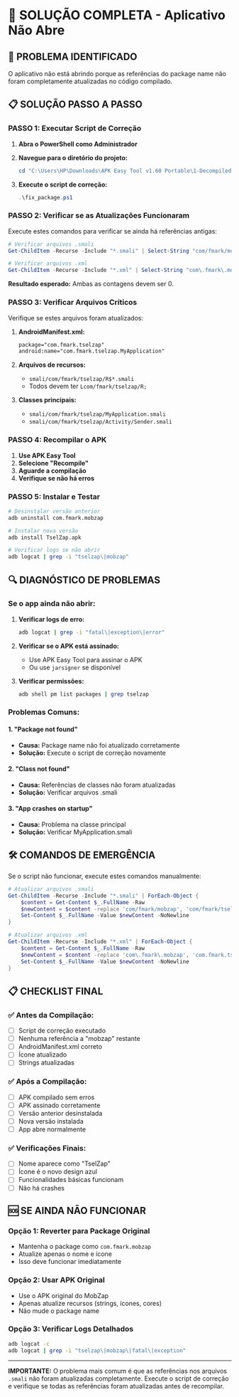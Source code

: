 # 🔧 SOLUÇÃO COMPLETA - Aplicativo Não Abre

## 🚨 **PROBLEMA IDENTIFICADO**

O aplicativo não está abrindo porque as referências do package name não foram completamente atualizadas no código compilado.

## 📋 **SOLUÇÃO PASSO A PASSO**

### **PASSO 1: Executar Script de Correção**

1. **Abra o PowerShell como Administrador**
2. **Navegue para o diretório do projeto:**
   ```powershell
   cd "C:\Users\HP\Downloads\APK Easy Tool v1.60 Portable\1-Decompiled APKs\tselzap2"
   ```

3. **Execute o script de correção:**
   ```powershell
   .\fix_package.ps1
   ```

### **PASSO 2: Verificar se as Atualizações Funcionaram**

Execute estes comandos para verificar se ainda há referências antigas:

```powershell
# Verificar arquivos .smali
Get-ChildItem -Recurse -Include "*.smali" | Select-String "com/fmark/mobzap" | Measure-Object

# Verificar arquivos .xml
Get-ChildItem -Recurse -Include "*.xml" | Select-String "com\.fmark\.mobzap" | Measure-Object
```

**Resultado esperado:** Ambas as contagens devem ser 0.

### **PASSO 3: Verificar Arquivos Críticos**

Verifique se estes arquivos foram atualizados:

1. **AndroidManifest.xml:**
   ```xml
   package="com.fmark.tselzap"
   android:name="com.fmark.tselzap.MyApplication"
   ```

2. **Arquivos de recursos:**
   - `smali/com/fmark/tselzap/R$*.smali`
   - Todos devem ter `Lcom/fmark/tselzap/R;`

3. **Classes principais:**
   - `smali/com/fmark/tselzap/MyApplication.smali`
   - `smali/com/fmark/tselzap/Activity/Sender.smali`

### **PASSO 4: Recompilar o APK**

1. **Use APK Easy Tool**
2. **Selecione "Recompile"**
3. **Aguarde a compilação**
4. **Verifique se não há erros**

### **PASSO 5: Instalar e Testar**

```bash
# Desinstalar versão anterior
adb uninstall com.fmark.mobzap

# Instalar nova versão
adb install TselZap.apk

# Verificar logs se não abrir
adb logcat | grep -i "tselzap\|mobzap"
```

## 🔍 **DIAGNÓSTICO DE PROBLEMAS**

### **Se o app ainda não abrir:**

1. **Verificar logs de erro:**
   ```bash
   adb logcat | grep -i "fatal\|exception\|error"
   ```

2. **Verificar se o APK está assinado:**
   - Use APK Easy Tool para assinar o APK
   - Ou use `jarsigner` se disponível

3. **Verificar permissões:**
   ```bash
   adb shell pm list packages | grep tselzap
   ```

### **Problemas Comuns:**

#### **1. "Package not found"**
- **Causa:** Package name não foi atualizado corretamente
- **Solução:** Execute o script de correção novamente

#### **2. "Class not found"**
- **Causa:** Referências de classes não foram atualizadas
- **Solução:** Verificar arquivos .smali

#### **3. "App crashes on startup"**
- **Causa:** Problema na classe principal
- **Solução:** Verificar MyApplication.smali

## 🛠️ **COMANDOS DE EMERGÊNCIA**

Se o script não funcionar, execute estes comandos manualmente:

```powershell
# Atualizar arquivos .smali
Get-ChildItem -Recurse -Include "*.smali" | ForEach-Object {
    $content = Get-Content $_.FullName -Raw
    $newContent = $content -replace 'com/fmark/mobzap', 'com/fmark/tselzap'
    Set-Content $_.FullName -Value $newContent -NoNewline
}

# Atualizar arquivos .xml
Get-ChildItem -Recurse -Include "*.xml" | ForEach-Object {
    $content = Get-Content $_.FullName -Raw
    $newContent = $content -replace 'com\.fmark\.mobzap', 'com.fmark.tselzap'
    Set-Content $_.FullName -Value $newContent -NoNewline
}
```

## 📋 **CHECKLIST FINAL**

### ✅ **Antes da Compilação:**
- [ ] Script de correção executado
- [ ] Nenhuma referência a "mobzap" restante
- [ ] AndroidManifest.xml correto
- [ ] Ícone atualizado
- [ ] Strings atualizadas

### ✅ **Após a Compilação:**
- [ ] APK compilado sem erros
- [ ] APK assinado corretamente
- [ ] Versão anterior desinstalada
- [ ] Nova versão instalada
- [ ] App abre normalmente

### ✅ **Verificações Finais:**
- [ ] Nome aparece como "TselZap"
- [ ] Ícone é o novo design azul
- [ ] Funcionalidades básicas funcionam
- [ ] Não há crashes

## 🆘 **SE AINDA NÃO FUNCIONAR**

### **Opção 1: Reverter para Package Original**
- Mantenha o package como `com.fmark.mobzap`
- Atualize apenas o nome e ícone
- Isso deve funcionar imediatamente

### **Opção 2: Usar APK Original**
- Use o APK original do MobZap
- Apenas atualize recursos (strings, ícones, cores)
- Não mude o package name

### **Opção 3: Verificar Logs Detalhados**
```bash
adb logcat -c
adb logcat | grep -i "tselzap\|mobzap\|fatal\|exception"
```

---

**IMPORTANTE:** O problema mais comum é que as referências nos arquivos `.smali` não foram atualizadas completamente. Execute o script de correção e verifique se todas as referências foram atualizadas antes de recompilar. 